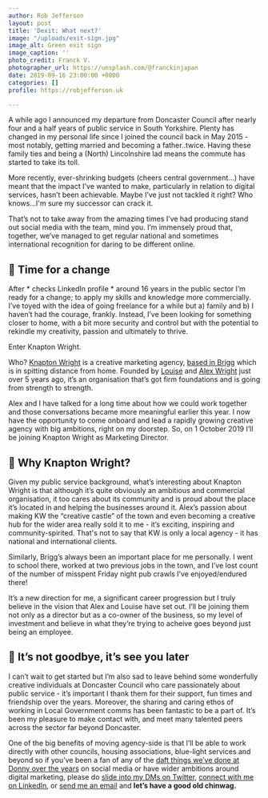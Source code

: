 ```yaml
---
author: Rob Jefferson
layout: post
title: 'Dexit: What next?'
image: "/uploads/exit-sign.jpg"
image_alt: Green exit sign
image_caption: ''
photo_credit: Franck V.
photographer_url: https://unsplash.com/@franckinjapan
date: 2019-09-16 23:00:00 +0000
categories: []
profile: https://robjefferson.uk

---
```

A while ago I announced my departure from Doncaster Council after nearly four and a half years of public service in South Yorkshire. Plenty has changed in my personal life since I joined the council back in May 2015 - most notably, getting married and becoming a father..twice. Having these family ties and being a (North) Lincolnshire lad means the commute has started to take its toll.

More recently, ever-shrinking budgets (cheers central government…) have meant that the impact I've wanted to make, particularly in relation to digital services, hasn’t been achievable. Maybe I’ve just not tackled it right? Who knows...I'm sure my successor can crack it.

That’s not to take away from the amazing times I’ve had producing stand out social media with the team, mind you. I’m immensely proud that, together, we’ve managed to get regular national and sometimes international recognition for daring to be different online.

## 🔄 Time for a change

After * checks LinkedIn profile * around 16 years in the public sector I’m ready for a change; to apply my skills and knowledge more commercially. I’ve toyed with the idea of going freelance for a while but a) family and b) I haven’t had the courage, frankly. Instead, I’ve been looking for something closer to home, with a bit more security and control but with the potential to rekindle my creativity, passion and ultimately to thrive.

Enter Knapton Wright.

Who? [Knapton Wright](https://knaptonwright.co.uk/) is a creative marketing agency, [based in Brigg](https://www.briggmarkettown.co.uk/) which is in spitting distance from home. Founded by [Louise](https://www.linkedin.com/in/louise-wright-7625b813/) and [Alex Wright](https://www.linkedin.com/in/afrwright/) just over 5 years ago, it’s an organisation that’s got firm foundations and is going from strength to strength.

Alex and I have talked for a long time about how we could work together and those conversations became more meaningful earlier this year. I now have the opportunity to come onboard and lead a rapidly growing creative agency with big ambitions, right on my doorstep. So, on 1 October 2019 I’ll be joining Knapton Wright as Marketing Director.

## 🤔 Why Knapton Wright?

Given my public service background, what’s interesting about Knapton Wright is that although it’s quite obviously an ambitious and commercial organisation, it too cares about its community and is proud about the place it’s located in and helping the businesses around it. Alex’s passion about making KW the “creative castle” of the town and even becoming a creative hub for the wider area really sold it to me - it’s exciting, inspiring and community-spirited. That's not to say that KW is only a local agency - it has national and international clients.

Similarly, Brigg’s always been an important place for me personally. I went to school there, worked at two previous jobs in the town, and I’ve lost count of the number of misspent Friday night pub crawls I’ve enjoyed/endured there!

It’s a new direction for me, a significant career progression but I truly believe in the vision that Alex and Louise have set out. I’ll be joining them not only as a director but as a co-owner of the business, so my level of investment and believe in what they’re trying to acheive goes beyond just being an employee.

## 👋 It’s not goodbye, it’s see you later

I can’t wait to get started but I’m also sad to leave behind some wonderfully creative individuals at Doncaster Council who care passionately about public service - it’s important I thank them for their support, fun times and friendship over the years. Moreover, the sharing and caring ethos of working in Local Government comms has been fantastic to be a part of. It’s been my pleasure to make contact with, and meet many talented peers across the sector far beyond Doncaster.

One of the big benefits of moving agency-side is that I’ll be able to work directly with other councils, housing associations, blue-light services and beyond so if you’ve been a fan of any of the [daft things we’ve done at Donny over the years](https://twitter.com/MyDoncaster/moments) on social media or have wider ambitions around digital marketing, please do [slide into my DMs on Twitter](https://twitter.com/robjefferson), [connect with me on LinkedIn](https://www.linkedin.com/in/robjjefferson/), or [send me an email](mailto:rob@knaptonwright.co.uk) and **let’s have a good old chinwag.**
